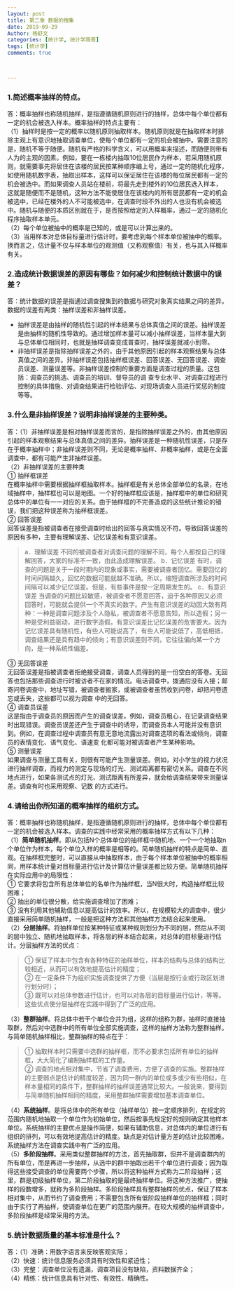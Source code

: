 ```yaml
---
layout: post
title: 第二章 数据的搜集
date: 2019-09-29
Author: 杨舒文
categories: [统计学, 统计学简答]
tags: [统计学]
comments: true



---
```


### 1.简述概率抽样的特点。

答：概率抽样也称随机抽样，是指遵循随机原则进行的抽样，总体中每个单位都有一定的机会被选入样本。概率抽样的特点主要有：  
（1）抽样时是按一定的概率以随机原则抽取样本。随机原则就是在抽取样本时排除主观上有意识地抽取调查单位，使每个单位都有一定的机会被抽中。需要注意的是，随机不等于随便。随机有严格的科学含义，可以用概率来描述，而随便则带有人为的主观的因素。例如，要在一栋楼内抽取10位居民作为样本，若采用随机原则，就需要事先将居住在该楼的居民按某种顺序编上号，通过一定的随机化程序，如使用随机数字表，抽取出样本，这样可以保证居住在该楼的每位居民都有一定的机会被选中。而如果调查人员站在楼前，将最先走到楼外的10位居民选入样本，这就是随便而不是随机，这种方法不能使居住在该楼内的所有居民都有一定的机会被选中，已经在楼外的人不可能被选中，在调查时段不外出的人也没有机会被选中。随机与随便的本质区别就在于，是否按照给定的入样概率，通过一定的随机化程序抽取样本单元。  
（2）每个单位被抽中的概率是已知的，或是可以计算出来的。  
（3）当用样本对总体目标量进行估计时，要考虑到每个样本单位被抽中的概率。换而言之，估计量不仅与样本单位的观测值（又称观察值）有关，也与其入样概率有关。

### 2.造成统计数据误差的原因有哪些？如何减少和控制统计数据中的误差？

答：统计数据的误差是指通过调查搜集到的数据与研究对象真实结果之间的差异。数据的误差有两类：抽样误差和非抽样误差。 

- 抽样误差是由抽样的随机性引起的样本结果与总体真值之间的误差。抽样误差是由抽样的随机性导致的。通过增加样本量可以减小抽样误差，当样本量大到与总体单位相同时，也就是抽样调查变成普查时，抽样误差就减小到零。
- 非抽样误差是指除抽样误差之外的，由于其他原因引起的样本观察结果与总体真值之间的差异。非抽样误差包括抽样框误差、回答误差、无回答误差、调查员误差、测量误差等。非抽样误差控制的重要方面是调查过程的质量。这包括：调查员的挑选、调查员的培训、督导员的调
  查专业水平、对调查过程进行控制的具体措施、对调查结果进行检验评估、对现场调查人员进行奖惩的制度等等。

### 3.什么是非抽样误差？说明非抽样误差的主要种类。

答：（1）非抽样误差是相对抽样误差而言的，是指除抽样误差之外的，由其他原因引起的样本观察结果与总体真值之间的差异。抽样误差是一种随机性误差，只是存在于概率抽样中；非抽样误差则不同，无论是概率抽样、非概率抽样，或是在全面调查中，都有可能产生非抽样误差。  
（2）非抽样误差的主要种类  
① 抽样框误差  
在概率抽样中需要根据抽样框抽取样本。抽样框是有关总体全部单位的名录，在地域抽样中，抽样框也可以是地图。一个好的抽样框应该是，抽样框中的单位和研究总体中的单位有一一对应的关系。由于抽样框的不完善造成的这些统计推论的错误，我们把这种误差称为抽样框误差。  
② 回答误差  
回答误差是指被调查者在接受调查时给出的回答与真实情况不符。导致回答误差的原因有多种，主要有理解误差、记忆误差和有意识误差。  

> a．理解误差
> 不同的被调查者对调查问题的理解不同，每个人都按自己的理解回答，大家的标准不一致，由此造成理解误差。
> b．记忆误差
> 有时，调查的问题是关于一段时期内的现象或事实，需要被调查者回忆。需要回忆的时间间隔越久，回忆的数据可能就越不准确。所以，缩短调查所涉及的时间间隔可以减少记忆误差。但是，有些事件是按一定周期发生的。
> c．有意识误差
> 当调查的问题比较敏感，被调查者不愿意回答，迫于各种原因又必须回答时，可能就会提供一个不真实的数字。产生有意识误差的动因大致有两种：一种是调查问题涉及个人隐私，被调查者不愿意告知，所以造假；另一种是受利益驱动，进行数字造假。有意识误差比记忆误差的危害要大。因为记忆误差具有随机性，有些人可能说高了，有些人可能说低了，高低相抵，调查结果还是具有趋中的倾向；有意识误差则不同，它往往偏向某一个方向，是一种系统性偏差。

③ 无回答误差  
无回答误差是指被调查者拒绝接受调查，调查人员得到的是一份空白的答卷。无回答也包括那些调查进行时被访者不在家的情况。电话调查中，拨通后没有人接；邮寄问卷调查中，地址写错，被调查者搬家，或被调查者虽然收到问卷，却把问卷遗忘或丢失，这些都可以视为调查
中的无回答。  
④ 调查员误差  
这是指由于调查员的原因而产生的调查误差。例如，调查员粗心，在记录调查结果时出现错误。调查员误差还产生于调查中的诱导，而调查员本人可能并没有意识到。例如，在调查过程中调查员有意无意地流露出对调查选项的看法或倾向，调查员的表情变化、语气变化、语速变
化都可能对被调查者产生某种影响。  
⑤ 测量误差  
如果调查与测量工具有关，则很有可能产生测量误差。例如，对小学生的视力状况进行抽样调查，而视力的测定与现场的灯光、测试距离都有密切关系。调查在不同地点进行，如果各测试点的灯光、测试距离有所差异，就会给调查结果带来测量误差。调查有时也采用观察、记数
的方式进行。

### 4.请给出你所知道的概率抽样的组织方式。

答：概率抽样也称随机抽样，是指遵循随机原则进行的抽样，总体中每个单位都有一定的机会被选入样本。调查的实践中经常采用的概率抽样方式有以下几种：  
（1）**简单随机抽样**。即从包括N个总体单位的抽样框中随机地、一个一个地抽取n个单位作为样本，每个单位入样的概率是相等的。简单随机抽样的特点是简单、直观。在抽样框完整时，可以直接从中抽取样本，由于每个样本单位被抽中的概率相同，用样本统计量对目标量进行估计及计算估计量误差都比较方便。简单随机抽样在实际应用中的局限性：  
① 它要求将包含所有总体单位的名单作为抽样框，当N很大时，构造抽样框比较困难；  
② 抽出的单位很分散，给实施调查增加了困难；  
③ 没有利用其他辅助信息以提高估计的效率。所以，在规模较大的调查中，很少直接采用简单随机抽样，一般是把这种方法和其他抽样方法结合起来使用。  
（2）**分层抽样**。将抽样单位按某种特征或某种规则划分为不同的层，然后从不同的层中独立、随机地抽取样本，将各层的样本结合起来，对总体的目标量进行估计。分层抽样方法的优点：  

> ① 保证了样本中包含有各种特征的抽样单位，样本的结构与总体的结构比较相近，从而可以有效地提高估计的精度；  
> ② 在一定条件下为组织实施调查提供了方便（当层是按行业或行政区划进行划分时）；  
> ③ 既可以对总体参数进行估计，也可以对各层的目标量进行估计，等等。这些优点使分层抽样在实践中得到了广泛的应用。  

（3）**整群抽样**。将总体中若干个单位合并为组，这样的组称为群，抽样时直接抽取群，然后对中选群中的所有单位全部实施调查，这样的抽样方法称为整群抽样。与简单随机抽样相比，整群抽样的特点在于：  

> ① 抽取样本时只需要中选群的抽样框，而不必要求包括所有单位的抽样框，大大简化了编制抽样框的工作量。  
> ② 调查的地点相对集中，节省了调查费用，方便了调查的实施。整群抽样的主要弱点是估计的精度较差，因为同一群内的单位或多或少有些相似，在样本量相同的条件下，整群抽样的抽样误差通常比较大。一般说来，要得到与简单随机抽样相同的精度，采用整群抽样需要增加基本调查单位。  

（4）**系统抽样**。是将总体中的所有单位（抽样单位）按一定顺序排列，在规定的范围内随机地抽取一个单位作为初始单位，然后按事先规定好的规则确定其他样本单位。系统抽样的主要优点是操作简便，如果有辅助信息，对总体内的单位进行有组织的排列，可以有效地提高估计的精度。缺点是对估计量方差的估计比较困难。系统抽样方法在调查实践中有广泛的应用。  
（5）**多阶段抽样**。采用类似整群抽样的方法，首先抽取群，但并不是调查群内的所有单位，而是再进一步抽样，从选中的群中抽取出若干个单位进行调查；因为取得这些接受调查的单位需要两个步骤，所以将这种抽样方式称为二阶段抽样；这里，群是初级抽样单位，第二阶段抽取的是最终抽样单位。将这种方法推广，使抽样的段数增多，就称为多阶段抽样。多阶段抽样具有整群抽样的优点，保证了样本相对集中，从而节约了调查费用；不需要包含所有低阶段抽样单位的抽样框；同时由于实行了再抽样，使调查单位在更广的范围内展开。在较大规模的抽样调查中，多阶段抽样是经常采用的方法。

### 5.统计数据质量的基本标准是什么？

答：（1）准确：用数字语言来反映客观实际；  
（2）快速：统计信息服务必须具有时效性和紧迫性；  
（3）完整：调查单位没有遗漏，调查项目没有缺陷，资料数据齐全；  
（4）精练：统计信息具有针对性、有效性、精确性。























